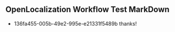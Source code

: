 ## OpenLocalization Workflow Test MarkDown
* 136fa455-005b-49e2-995e-e21331f5489b 
thanks!<!--HONumber=Mar16_HO3-->
